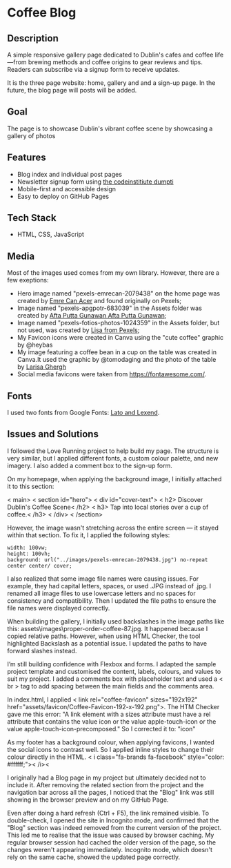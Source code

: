 ﻿# Coffee Blog

## Description
A simple responsive gallery page dedicated to Dublin's cafes and coffee life—from brewing methods and coffee origins to gear reviews and tips. Readers can subscribe via a signup form to receive updates.

It is the three page website: home, gallery and and a sign-up page. In the future, the blog page will posts will be added. 

## Goal
The page is to showcase Dublin's vibrant coffee scene by showcasing a gallery of photos

## Features
- Blog index and individual post pages
- Newsletter signup form using [the codeinstitiute dumpti](https://formdump.codeinstitute.net)
- Mobile-first and accessible design
- Easy to deploy on GitHub Pages

## Tech Stack
- HTML, CSS, JavaScript

## Media
Most of the images used comes from my own library. However, there are a few exeptions:
* Hero image named "pexels-emrecan-2079438" on the home page was created by [Emre Can Acer](https://www.pexels.com/photo/lighted-pendant-lights-inside-bar-2079438) and found originally on Pexels; 
* Image named "pexels-apgpotr-683039" in the Assets folder was created by [Afta Putta Gunawan
Afta Putta Gunawan](https://www.pexels.com/photo/assorted-decors-with-brown-rack-inside-store-683039/);
* Image named "pexels-fotios-photos-1024359" in the Assets folder, but not used, was created by [Lisa from Pexels](https://www.pexels.com/photo/pink-rose-in-vase-centerpiece-on-brown-wooden-table-1024359/);
* My Favicon icons were created in Canva using the "cute coffee" graphic by @heybas
* My image featuring a coffee bean in a cup on the table was created in Canva.It used the graphic by @tomodaging and the photo of the table by [Larisa Ghergh](https://www.gettyimages.ie/detail/photo/close-up-of-wooden-table-in-restaurant-royalty-free-image/1347320446) 
* Social media favicons were taken from https://fontawesome.com/.

## Fonts
I used two fonts from Google Fonts: [Lato and Lexend](https://fonts.google.com/share?selection.family=Lato:ital,wght@0,100;0,300;0,400;0,700;0,900;1,100;1,300;1,400;1,700;1,900|Lexend:wght@100..900). 

## Issues and Solutions
I followed the Love Running project to help build my page. The structure is very similar, but I applied different fonts, a custom colour palette, and new imagery. I also added a comment box to the sign-up form.

On my homepage, when applying the background image, I initially attached it to this section:

   < main>
        < section id="hero">
            < div id="cover-text">
                < h2> Discover Dublin's Coffee Scene< /h2>
                < h3> Tap into local stories over a cup of coffee.< /h3>
            < /div>
     < /section>

However, the image wasn't stretching across the entire screen — it stayed within that section. To fix it, I applied the following styles:

    width: 100vw;
    height: 100vh;
    background: url("../images/pexels-emrecan-2079438.jpg") no-repeat center center/ cover;

I also realized that some image file names were causing issues. For example, they had capital letters, spaces, or used .JPG instead of .jpg. I renamed all image files to use lowercase letters and no spaces for consistency and compatibility. Then I updated the file paths to ensure the file names were displayed correctly.

When building the gallery, I initially used backslashes in the image paths like this: assets\images\proper-order-coffee-87.jpg. It happened because I copied relative paths. However, when using HTML Checker, the tool highlighted Backslash as a potential issue. I updated the paths to have forward slashes instead. 

I’m still building confidence with Flexbox and forms. I adapted the sample project template and customised the content, labels, colours, and values to suit my project. I added a comments box with placeholder text and used a < br > tag to add spacing between the main fields and the comments area.

In index.html, I applied < link rel="coffee-favicon" sizes="192x192" href="assets/favicon/Coffee-Favicon-192-x-192.png">. The HTM Checker gave me this error:  "A link element with a sizes attribute must have a rel attribute that contains the value icon or the value apple-touch-icon or the value apple-touch-icon-precomposed." So I corrected it to: "icon"

As my footer has a background colour, when applying favicons,  I wanted the social icons to contrast well. So I applied inline styles to change their colour directly in the HTML. < i class="fa-brands fa-facebook" style="color: #ffffff;">< /i><

I originally had a Blog page in my project but ultimately decided not to include it. After removing the related section from the project and the navigation bar across all the pages, I noticed that the "Blog" link was still showing in the browser preview and on my GitHub Page.

Even after doing a hard refresh (Ctrl + F5), the link remained visible. To double-check, I opened the site in Incognito mode, and confirmed that the "Blog" section was indeed removed from the current version of the project. This led me to realise that the issue was caused by browser caching. My regular browser session had cached the older version of the page, so the changes weren't appearing immediately. Incognito mode, which doesn't rely on the same cache, showed the updated page correctly.